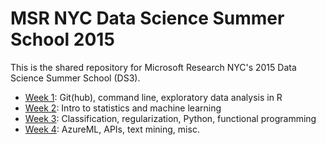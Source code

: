 # MSR NYC Data Science Summer School 2015

This is the shared repository for Microsoft Research NYC's 2015 Data Science Summer School (DS3).

* [Week 1](week1/): Git(hub), command line, exploratory data analysis in R
* [Week 2](week2/): Intro to statistics and machine learning
* [Week 3](week3/): Classification, regularization, Python, functional programming
* [Week 4](week4/): AzureML, APIs, text mining, misc.
